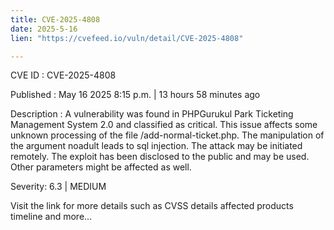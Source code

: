 ```yaml
---
title: CVE-2025-4808
date: 2025-5-16
lien: "https://cvefeed.io/vuln/detail/CVE-2025-4808"

---
```


CVE ID : CVE-2025-4808

Published :  May 16
2025
8:15 p.m. | 13 hours
58 minutes ago

Description : A vulnerability was found in PHPGurukul Park Ticketing Management System 2.0 and classified as critical. This issue affects some unknown processing of the file /add-normal-ticket.php. The manipulation of the argument noadult leads to sql injection. The attack may be initiated remotely. The exploit has been disclosed to the public and may be used. Other parameters might be affected as well.

Severity: 6.3 | MEDIUM

Visit the link for more details
such as CVSS details
affected products
timeline
and more...
